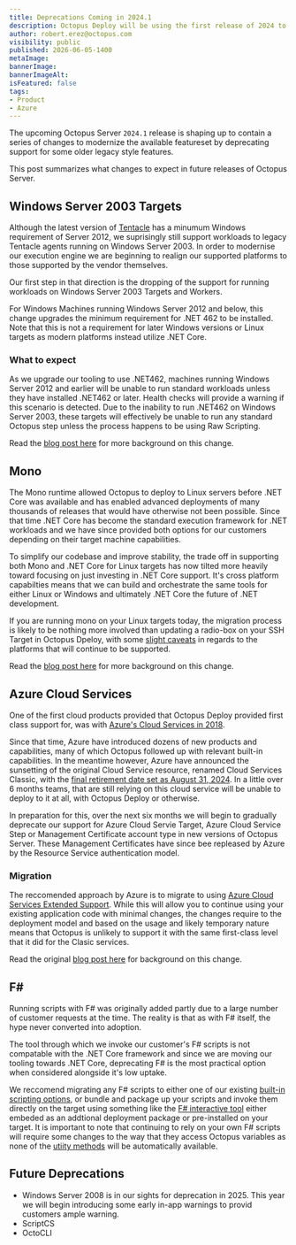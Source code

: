```yaml
---
title: Deprecations Coming in 2024.1
description: Octopus Deploy will be using the first release of 2024 to perform some spring cleaning and deprecate some outdated features
author: robert.erez@octopus.com
visibility: public
published: 2026-06-05-1400
metaImage: 
bannerImage: 
bannerImageAlt: 
isFeatured: false
tags: 
- Product
- Azure
---
```


The upcoming Octopus Server `2024.1` release is shaping up to contain a series of changes to modernize the available featureset by deprecating support for some older legacy style features.

This post summarizes what changes to expect in future releases of Octopus Server.

## Windows Server 2003 Targets
Although the latest version of [Tentacle](https://octopus.com/docs/infrastructure/deployment-targets/tentacle/windows/requirements#windows-server) has a minumum Windows requirement of Server 2012, we suprisingly still support workloads to legacy Tentacle agents running on Windows Server 2003. In order to modernise our execution engine we are beginning to realign our supported platforms to those supported by the vendor themselves. 

Our first step in that direction is the dropping of the support for running workloads on Windows Server 2003 Targets and Workers.

For Windows Machines running Windows Server 2012 and below, this change upgrades the minimum requirement for .NET 462 to be installed. Note that this is not a requirement for later Windows versions or Linux targets as modern platforms instead utilize .NET Core.

### What to expect
As we upgrade our tooling to use .NET462, machines running Windows Server 2012 and earlier will be unable to run standard workloads unless they have installed .NET462 or later. Health checks will provide a warning if this scenario is detected. Due to the inability to run .NET462 on Windows Server 2003, these targets will effectively be unable to run any standard Octopus step unless the process happens to be using Raw Scripting.

Read the [blog post here](https://octopus.com/blog/deprecating-win2003) for more background on this change.

## Mono
The Mono runtime allowed Octopus to deploy to Linux servers before .NET Core was available and has enabled advanced deployments of many thousands of releases that would have otherwise not been possible. Since that time .NET Core has become the standard execution framework for .NET workloads and we have since provided both options for our customers depending on their target machine capabilities.

To simplify our codebase and improve stability, the trade off in supporting both Mono and .NET Core for Linux targets has now tilted more heavily toward focusing on just investing in .NET Core support. It's cross platform capabilties means that we can build and orchestrate the same tools for either Linux or Windows and ultimately .NET Core the future of .NET development. 

If you are running mono on your Linux targets today, the migration process is likely to be nothing more involved than updating a radio-box on your SSH Target in Octopus Dpeloy, with some [slight caveats](https://octopus.com/blog/deprecating-mono#impacts) in regards to the platforms that will continue to be supported.

Read the [blog post here](https://octopus.com/blog/deprecating-mono) for more background on this change.

## Azure Cloud Services
One of the first cloud products provided that Octopus Deploy provided first class support for, was with [Azure's Cloud Services in 2018](https://octopus.com/blog/octopus-azure-deployments). 

Since that time, Azure have introduced dozens of new products and capabilities, many of which Octopus followed up with relevant built-in capabilities. In the meantime however, Azure have announced the sunsetting of the original Cloud Service resource, renamed Cloud Services Classic, with the [final retirement date set as August 31, 2024](https://learn.microsoft.com/en-us/lifecycle/products/azure-cloud-services-classic). In a little over 6 months teams, that are still relying on this cloud service will be unable to deploy to it at all, with Octopus Deploy or otherwise.

In preparation for this, over the next six months we will begin to gradually deprecate our support for Azure Cloud Servie Target, Azure Cloud Service Step or Management Certificate account type in new versions of Octopus Server. These Management Certificates have since bee repleased by Azure by the Resource Service authentication model.

### Migration
The reccomended approach by Azure is to migrate to using [Azure Cloud Services Extended Support](https://learn.microsoft.com/en-us/azure/cloud-services-extended-support/overview). While this will allow you to continue using your existing application code with minimal changes, the changes require to the deployment model and based on the usage and likely temporary nature means that Octopus is unlikely to support it with the same first-class level that it did for the Clasic services. 

Read the original [blog post here](https://octopus.com/blog/azure-management-certs) for background on this change.

## F#
Running scripts with F# was originally added partly due to a large number of customer requests at the time. The reality is that as with F# itself, the hype never converted into adoption. 

The tool through which we invoke our customer's F# scripts is not compatable with the .NET Core framework and since we are moving our tooling towards .NET Core, deprecating F# is the most practical option when considered alongside it's low uptake.

We reccomend migrating any F# scripts to either one of our existing [built-in scripting options](https://octopus.com/docs/deployments/custom-scripts), or bundle and package up your scripts and invoke them directly on the target using something like the [F# interactive tool](https://learn.microsoft.com/en-us/dotnet/fsharp/language-reference/fsharp-interactive-options) either embeded as an addtional deployment package or pre-installed on your target. It is important to note that continuing to rely on your own F# scripts will require some changes to the way that they access Octopus variables as none of the [utiity methods](https://octopus.com/docs/deployments/custom-scripts/using-variables-in-scripts) will be automatically available.

## Future Deprecations
* Windows Server 2008 is in our sights for deprecation in 2025. This year we will begin introducing some early in-app warnings to provid customers ample warning.
* ScriptCS
* OctoCLI

